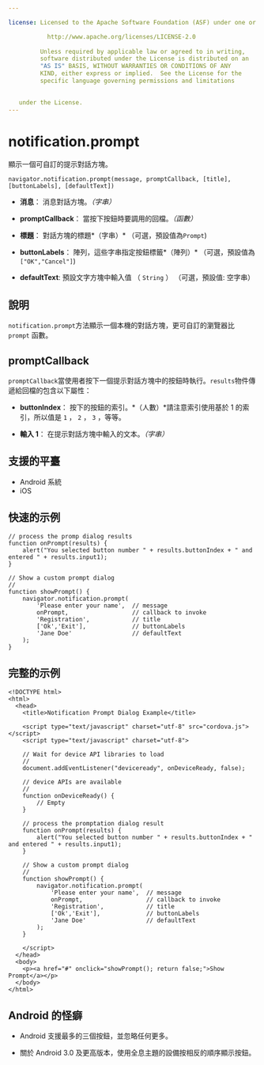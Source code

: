 ```yaml
---

license: Licensed to the Apache Software Foundation (ASF) under one or more contributor license agreements. See the NOTICE file distributed with this work for additional information regarding copyright ownership. The ASF licenses this file to you under the Apache License, Version 2.0 (the "License"); you may not use this file except in compliance with the License. You may obtain a copy of the License at

           http://www.apache.org/licenses/LICENSE-2.0
    
         Unless required by applicable law or agreed to in writing,
         software distributed under the License is distributed on an
         "AS IS" BASIS, WITHOUT WARRANTIES OR CONDITIONS OF ANY
         KIND, either express or implied.  See the License for the
         specific language governing permissions and limitations
    

   under the License.
---
```


# notification.prompt

顯示一個可自訂的提示對話方塊。

    navigator.notification.prompt(message, promptCallback, [title], [buttonLabels], [defaultText])
    

*   **消息**： 消息對話方塊。*（字串）*

*   **promptCallback**： 當按下按鈕時要調用的回檔。*（函數）*

*   **標題**： 對話方塊的標題*（字串）* （可選，預設值為`Prompt`)

*   **buttonLabels**： 陣列，這些字串指定按鈕標籤*（陣列）* （可選，預設值為`["OK","Cancel"]`)

*   **defaultText**: 預設文字方塊中輸入值 （ `String` ） （可選，預設值: 空字串）

## 說明

`notification.prompt`方法顯示一個本機的對話方塊，更可自訂的瀏覽器比 `prompt` 函數。

## promptCallback

`promptCallback`當使用者按下一個提示對話方塊中的按鈕時執行。`results`物件傳遞給回檔的包含以下屬性：

*   **buttonIndex**： 按下的按鈕的索引。*（人數）*請注意索引使用基於 1 的索引，所以值是 `1` ， `2` ， `3` ，等等。

*   **輸入 1**： 在提示對話方塊中輸入的文本。*（字串）*

## 支援的平臺

*   Android 系統
*   iOS

## 快速的示例

    // process the promp dialog results
    function onPrompt(results) {
        alert("You selected button number " + results.buttonIndex + " and entered " + results.input1);
    }
    
    // Show a custom prompt dialog
    //
    function showPrompt() {
        navigator.notification.prompt(
            'Please enter your name',  // message
            onPrompt,                  // callback to invoke
            'Registration',            // title
            ['Ok','Exit'],             // buttonLabels
            'Jane Doe'                 // defaultText
        );
    }
    

## 完整的示例

    <!DOCTYPE html>
    <html>
      <head>
        <title>Notification Prompt Dialog Example</title>
    
        <script type="text/javascript" charset="utf-8" src="cordova.js"></script>
        <script type="text/javascript" charset="utf-8">
    
        // Wait for device API libraries to load
        //
        document.addEventListener("deviceready", onDeviceReady, false);
    
        // device APIs are available
        //
        function onDeviceReady() {
            // Empty
        }
    
        // process the promptation dialog result
        function onPrompt(results) {
            alert("You selected button number " + results.buttonIndex + " and entered " + results.input1);
        }
    
        // Show a custom prompt dialog
        //
        function showPrompt() {
            navigator.notification.prompt(
                'Please enter your name',  // message
                onPrompt,                  // callback to invoke
                'Registration',            // title
                ['Ok','Exit'],             // buttonLabels
                'Jane Doe'                 // defaultText
            );
        }
    
        </script>
      </head>
      <body>
        <p><a href="#" onclick="showPrompt(); return false;">Show Prompt</a></p>
      </body>
    </html>
    

## Android 的怪癖

*   Android 支援最多的三個按鈕，並忽略任何更多。

*   關於 Android 3.0 及更高版本，使用全息主題的設備按相反的順序顯示按鈕。
